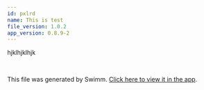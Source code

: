 ```yaml
---
id: pxlrd
name: This is test
file_version: 1.0.2
app_version: 0.8.9-2
---
```


hjklhjklhjk

<br/>

This file was generated by Swimm. [Click here to view it in the app](https://swimm-web-app.web.app/repos/ls4DA2fLasmQuEbT4ipw/docs/pxlrd).
